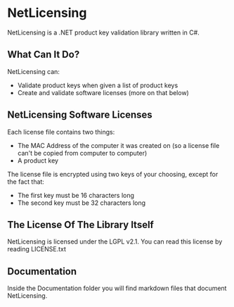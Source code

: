 NetLicensing
============

NetLicensing is a .NET product key validation library written in C#.

What Can It Do?
---------------

NetLicensing can:

* Validate product keys when given a list of product keys
* Create and validate software licenses (more on that below)

NetLicensing Software Licenses
------------------------------

Each license file contains two things:

* The MAC Address of the computer it was created on (so a license file can't be copied from computer to computer)
* A product key

The license file is encrypted using two keys of your choosing, except for the fact that:

* The first key must be 16 characters long
* The second key must be 32 characters long

The License Of The Library Itself
---------------------------------

NetLicensing is licensed under the LGPL v2.1. You can read this license by reading LICENSE.txt

Documentation
-------------

Inside the Documentation folder you will find markdown files that document NetLicensing.